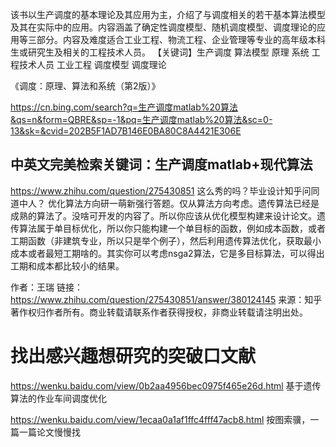 该书以生产调度的基本理论及其应用为主，介绍了与调度相关的若干基本算法模型及其在实际中的应用。内容涵盖了确定性调度模型、随机调度模型、调度理论的应用等三部分。内容及难度适合工业工程、物流工程、企业管理等专业的高年级本科生或研究生及相关的工程技术人员。
【关键词】生产调度 算法模型 原理 系统 工程技术人员 工业工程 调度模型 调度理论 

《调度：原理、算法和系统（第2版）》

https://cn.bing.com/search?q=生产调度matlab%20算法&qs=n&form=QBRE&sp=-1&pq=生产调度matlab%20算法&sc=0-13&sk=&cvid=202B5F1AD7B146E0BA80C8A4421E306E 
## 中英文完美检索关键词：生产调度matlab+现代算法

https://www.zhihu.com/question/275430851  这么秀的吗？毕业设计知乎问同道中人？
优化算法方向研一萌新强行答题。仅从算法方向考虑。遗传算法已经是成熟的算法了。没啥可开发的内容了。所以你应该从优化模型构建来设计论文。遗传算法属于单目标优化，所以你只能构建一个单目标的函数，例如成本函数，或者工期函数（非建筑专业，所以只是举个例子），然后利用遗传算法优化，获取最小成本或者最短工期啥的。其实你可以考虑nsga2算法，它是多目标算法，可以得出工期和成本都比较小的结果。

作者：王瑞
链接：https://www.zhihu.com/question/275430851/answer/380124145
来源：知乎
著作权归作者所有。商业转载请联系作者获得授权，非商业转载请注明出处。
# 找出感兴趣想研究的突破口文献
https://wenku.baidu.com/view/0b2aa4956bec0975f465e26d.html 基于遗传算法的作业车间调度优化

https://wenku.baidu.com/view/1ecaa0a1af1ffc4fff47acb8.html  按图索骥，一篇一篇论文慢慢找












